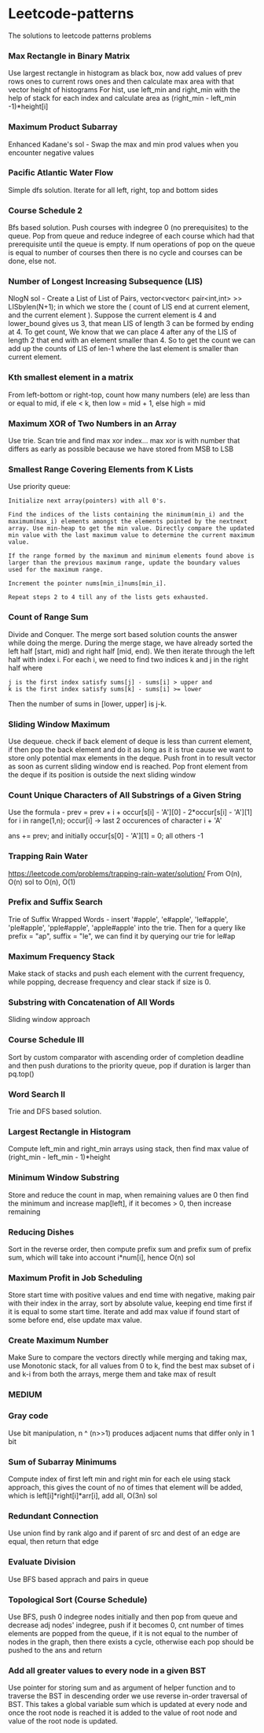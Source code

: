 # Leetcode-patterns
The solutions to leetcode patterns problems

### Max Rectangle in Binary Matrix

Use largest rectangle in histogram as black box, now add values of prev rows ones to current rows ones and then calculate max area with that vector height of histograms
For hist, use left_min and right_min with the help of stack for each index and calculate area as (right_min - left_min -1)*height[i]
### Maximum Product Subarray

Enhanced Kadane's sol - Swap the max and min prod values when you encounter negative values

### Pacific Atlantic Water Flow

Simple dfs solution. Iterate for all left, right, top and bottom sides

### Course Schedule 2

Bfs based solution. Push courses with indegree 0 (no prerequisites) to the queue. Pop from queue and reduce indegree of each course which had that prerequisite until the queue is empty. If num operations of pop on the queue is equal to number of courses then there is no cycle and courses can be done, else not.


### Number of Longest Increasing Subsequence (LIS)

NlogN sol - Create a List of List of Pairs, vector<vector< pair<int,int> >> LISbylen(N+1); in which we store the ( count of LIS end at current element, and the current element ). Suppose the current element is 4 and lower_bound gives us 3, that mean LIS of length 3 can be formed by ending at 4. To get count, We know that we can place 4 after any of the LIS of length 2 that end with an element smaller than 4. So to get the count we can add up the counts of LIS of len-1 where the last element is smaller than current element.

### Kth smallest element in a matrix

From left-bottom or right-top, count how many numbers (ele) are less than or equal to mid, if ele < k, then low = mid + 1, else high = mid

### Maximum XOR of Two Numbers in an Array

Use trie. Scan trie and find max xor index... max xor is with number that differs as early as possible because we have stored from MSB to LSB

### Smallest Range Covering Elements from K Lists

Use priority queue:

	Initialize next array(pointers) with all 0's.

	Find the indices of the lists containing the minimum(min_i) and the maximum(max_i) elements amongst the elements pointed by the nextnext array. Use min-heap to get the min value. Directly compare the updated min value with the last maximum value to determine the current maximum value.

	If the range formed by the maximum and minimum elements found above is larger than the previous maximum range, update the boundary values used for the maximum range.

	Increment the pointer nums[min_i]nums[min_i].

	Repeat steps 2 to 4 till any of the lists gets exhausted.

### Count of Range Sum

Divide and Conquer. The merge sort based solution counts the answer while doing the merge. During the merge stage, we have already sorted the left half [start, mid) and right half [mid, end). We then iterate through the left half with index i. For each i, we need to find two indices k and j in the right half where

	j is the first index satisfy sums[j] - sums[i] > upper and
	k is the first index satisfy sums[k] - sums[i] >= lower
	
Then the number of sums in [lower, upper] is j-k.

### Sliding Window Maximum

Use dequeue.
check if back element of deque is less than current element, if then pop the back element and do it as long as it is true cause we want to store only potential max elements in the deque. Push front in to result vector as soon as current sliding window end is reached. Pop front element from the deque if its position is outside the next sliding window

### Count Unique Characters of All Substrings of a Given String

Use the formula - prev = prev + i + occur[s[i] - 'A'][0] - 2*occur[s[i] - 'A'][1] for i in range(1,n); occur[i] -> last 2 occurences of character i + 'A' 

ans += prev; and initially occur[s[0] - 'A'][1] = 0; all others -1

### Trapping Rain Water

https://leetcode.com/problems/trapping-rain-water/solution/
From O(n), O(n) sol to O(n), O(1)

### Prefix and Suffix Search

Trie of Suffix Wrapped Words -  insert '#apple', 'e#apple', 'le#apple', 'ple#apple', 'pple#apple', 'apple#apple' into the trie. Then for a query like prefix = "ap", suffix = "le", we can find it by querying our trie for le#ap


### Maximum Frequency Stack

Make stack of stacks and push each element with the current frequency, while popping, decrease frequency and clear stack if size is 0.

### Substring with Concatenation of All Words

Sliding window approach

### Course Schedule III

Sort by custom comparator with ascending order of completion deadline and then push durations to the priority queue, pop if duration is larger than pq.top()

### Word Search II

Trie and DFS based solution.

### Largest Rectangle in Histogram

Compute left_min and right_min arrays using stack, then find max value of (right_min - left_min - 1)*height

### Minimum Window Substring

Store and reduce the count in map, when remaining values are 0 then find the minimum and increase map[left], if it becomes > 0, then increase remaining

### Reducing Dishes

Sort in the reverse order, then compute prefix sum and prefix sum of prefix sum, which will take into account i*num[i], hence O(n) sol

### Maximum Profit in Job Scheduling

Store start time with positive values and end time with negative, making pair with their index in the array, sort by absolute value, keeping end time first if it is equal to some start time. Iterate and add max value if found start of some before end, else update max value.

### Create Maximum Number

Make Sure to compare the vectors directly while merging and taking max, use Monotonic stack, for all values from 0 to k, find the best max subset of i and k-i from both the arrays, merge them and take max of result

### MEDIUM

### Gray code

Use bit manipulation, n ^ (n>>1) produces adjacent nums that differ only in 1 bit

### Sum of Subarray Minimums

Compute index of first left min and right min for each ele using stack approach, this gives the count of no of times that element will be added, which is left[i]*right[i]*arr[i], add all, O(3n) sol

### Redundant Connection

Use union find by rank algo and if parent of src and dest of an edge are equal, then return that edge

### Evaluate Division

Use BFS based apprach and pairs in queue

### Topological Sort (Course Schedule)

Use BFS, push 0 indegree nodes initially and then pop from queue and decrease adj nodes' indegree, push if it becomes 0, cnt number of times elements are popped from the queue, if it is not equal to the number of nodes in the graph, then there exists a cycle, otherwise each pop should be pushed to the ans and return

### Add all greater values to every node in a given BST

Use pointer for storing sum and as argument of helper function and to traverse the BST in descending order we use reverse in-order traversal of BST. This takes a global variable sum which is updated at every node and once the root node is reached it is added to the value of root node and value of the root node is updated.

